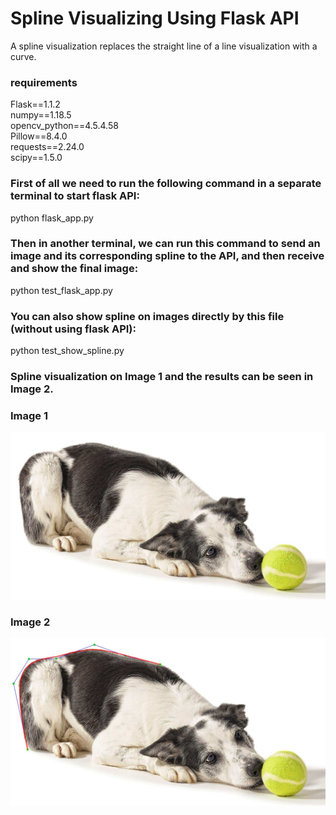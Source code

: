 # Spline Visualizing Using Flask API
A spline visualization replaces the straight line of a line visualization with a curve.

### requirements
Flask==1.1.2 \
numpy==1.18.5 \
opencv_python==4.5.4.58 \
Pillow==8.4.0 \
requests==2.24.0 \
scipy==1.5.0 

### First of all we need to run the following command in a separate terminal to start flask API:
python flask_app.py


### Then in another terminal, we can run this command to send an image and its corresponding spline to the API, and then receive and show the final image:
python test_flask_app.py


### You can also show spline on images directly by this file (without using flask API):
python test_show_spline.py


### Spline visualization on Image 1 and the results can be seen in Image 2.
### Image 1
<div align="center">
    <img src="/dog.jpg">
</div>


### Image 2
<div align="center">
    <img src="/result.jpg">
</div>
